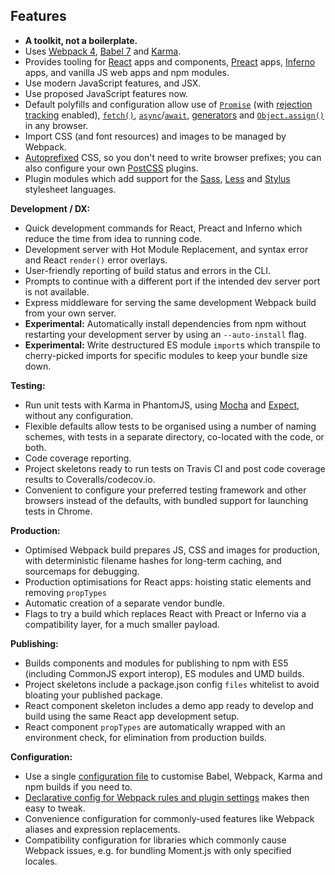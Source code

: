 ## Features

- **A toolkit, not a boilerplate.**
- Uses [Webpack 4](https://webpack.js.org/), [Babel 7](https://babeljs.io/) and [Karma](https://karma-runner.github.io/).
- Provides tooling for [React](https://facebook.github.io/react/) apps and components, [Preact](https://preactjs.com/) apps, [Inferno](https://infernojs.org/) apps, and vanilla JS web apps and npm modules.
- Use modern JavaScript features, and JSX.
- Use proposed JavaScript features now.
- Default polyfills and configuration allow use of [`Promise`](https://developer.mozilla.org/en/docs/Web/JavaScript/Reference/Global_Objects/Promise) (with [rejection tracking](https://www.2ality.com/2016/04/unhandled-rejections.html) enabled), [`fetch()`](https://developer.mozilla.org/en/docs/Web/API/Fetch_API), [`async`](https://developer.mozilla.org/en-US/docs/Web/JavaScript/Reference/Statements/async_function)/[`await`](https://developer.mozilla.org/en-US/docs/Web/JavaScript/Reference/Operators/await), [generators](https://developer.mozilla.org/en/docs/Web/JavaScript/Reference/Statements/function*) and [`Object.assign()`](https://developer.mozilla.org/en/docs/Web/JavaScript/Reference/Global_Objects/Object/assign) in any browser.
- Import CSS (and font resources) and images to be managed by Webpack.
- [Autoprefixed](https://github.com/postcss/autoprefixer#autoprefixer-) CSS, so you don't need to write browser prefixes; you can also configure your own [PostCSS](https://postcss.org/) plugins.
- Plugin modules which add support for the [Sass](https://github.com/insin/nwb-sass), [Less](https://github.com/insin/nwb-less) and [Stylus](https://github.com/insin/nwb-stylus) stylesheet languages.

**Development / DX:**

- Quick development commands for React, Preact and Inferno which reduce the time from idea to running code.
- Development server with Hot Module Replacement, and syntax error and React `render()` error overlays.
- User-friendly reporting of build status and errors in the CLI.
- Prompts to continue with a different port if the intended dev server port is not available.
- Express middleware for serving the same development Webpack build from your own server.
- **Experimental:** Automatically install dependencies from npm without restarting your development server by using an `--auto-install` flag.
- **Experimental:** Write destructured ES module `import`s which transpile to cherry-picked imports for specific modules to keep your bundle size down.

**Testing:**

- Run unit tests with Karma in PhantomJS, using [Mocha](https://mochajs.org/) and [Expect](https://github.com/mjackson/expect#expect1x-documentation), without any configuration.
- Flexible defaults allow tests to be organised using a number of naming schemes, with tests in a separate directory, co-located with the code, or both.
- Code coverage reporting.
- Project skeletons ready to run tests on Travis CI and post code coverage results to Coveralls/codecov.io.
- Convenient to configure your preferred testing framework and other browsers instead of the defaults, with bundled support for launching tests in Chrome.

**Production:**

- Optimised Webpack build prepares JS, CSS and images for production, with deterministic filename hashes for long-term caching, and sourcemaps for debugging.
- Production optimisations for React apps: hoisting static elements and removing `propTypes`
- Automatic creation of a separate vendor bundle.
- Flags to try a build which replaces React with Preact or Inferno via a compatibility layer, for a much smaller payload.

**Publishing:**

- Builds components and modules for publishing to npm with ES5 (including CommonJS export interop), ES modules and UMD builds.
- Project skeletons include a package.json config `files` whitelist to avoid bloating your published package.
- React component skeleton includes a demo app ready to develop and build using the same React app development setup.
- React component `propTypes` are automatically wrapped with an environment check, for elimination from production builds.

**Configuration:**

- Use a single [configuration file](https://github.com/insin/nwb/blob/master/docs/Configuration.md#configuration) to customise Babel, Webpack, Karma and npm builds if you need to.
- [Declarative config for Webpack rules and plugin settings](https://github.com/insin/nwb/blob/master/docs/Configuration.md#webpack-configuration) makes then easy to tweak.
- Convenience configuration for commonly-used features like Webpack aliases and expression replacements.
- Compatibility configuration for libraries which commonly cause Webpack issues, e.g. for bundling Moment.js with only specified locales.
